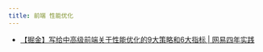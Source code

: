 ```yaml
---
title: 前端 性能优化
---
```


- [【掘金】写给中高级前端关于性能优化的9大策略和6大指标 | 网易四年实践](https://juejin.cn/post/6981673766178783262 '写给中高级前端关于性能优化的9大策略和6大指标 | 网易四年实践')
